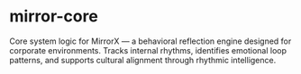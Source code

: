 # mirror-core
Core system logic for MirrorX — a behavioral reflection engine designed for corporate environments. Tracks internal rhythms, identifies emotional loop patterns, and supports cultural alignment through rhythmic intelligence.
